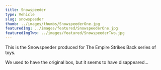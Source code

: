 ```yaml
---
title: Snowspeeder
type: Vehicle
slug: snowspeeder
thumb: ../images/thumbs/SnowspeederOne.jpg
featuredImg: ../images/featured/SnowspeederOne.jpg
featuredImgTwo: ../images/featured/SnowspeederTwo.jpg
---
```


This is the Snowspeeder produced for The Empire Strikes Back series of toys.

We used to have the original box, but it seems to have disappeared...
